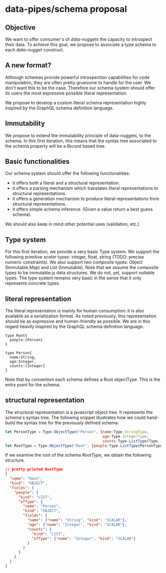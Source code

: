 # data-pipes/schema proposal

## Objective
We want to offer consumer's of *data-nuggets* the capacity to introspect their data.
To achieve this goal, we propose to associate a type schema to each *data-nugget* construct.

## A new format?

Although schemas provide powerful introspection capabilities for code manipulation, they are often pretty gruesome to handle for the user. We don't want this to be the case. Therefore our schema system should offer its users the most expressive possible literal representation.

We propose to develop a custom literal schema representation highly inspired by the GraphQL schema definition language.

## Immutability

We propose to extend the immutability principle of data-nuggets, to the schema. In this first iteration, this means that the syntax tree associated to the schema property will be a *Record* based tree.

## Basic functionalities

Our schema system should offer the following functionalities:

- it offers both a literal and a structural representation.
- it offers a parsing mechanism which translates literal representations to structural representations.
- it offers a generation mechanism to produce literal representations from structural representations.
- it offers simple schema inference. (Given a value return a best guess schema).

We should also keep in mind other potential uses (validation, etc.)

## Type system

For this first iteration, we provide a very basic Type system.
We support the following primitive *scalar* types: integer, float, string (TODO: precise numeric constraints).
We also support two *composite* types: Object (Immutable.Map) and List<T> (Immutable). 
Note that we assume the composite types to be immutable.js data structures.
We do not, yet, support nullable types.
The type system remains very basic in the sense that it only represents concrete types.

## literal representation

The literal representation is mainly for human consumption: it is also available as a serialization format. 
As noted previously, this representation should be as expressive and human-friendly as possible. 
We are in this regard heavily inspired by the GraphQL schema definition language.


```
type Root{
  people:[Person]
}

type Person{
  name:String,
  age:Integer,
  counts:[Integer]
}
```

Note that by convention each schema defines a Root objectType. This is the entry point for the schema.

## structural representation

The structural representation is a javascript object tree. It represents the schema's syntax tree. 
The following snippet illustrates how we could hand-build the syntax tree for the previously defined schema:

```javascript
let PersonType = Type.ObjectType("Person", {name:Type.StringType,
                                            age:Type.IntegerType,
                                            counts:Type.ListType(Type.IntegerType)});
let RootType = Type.ObjectType("Root", {people:Type.ListType(PersonType)});

```

If we examine the root of the schema *RootType*, we obtain the following structure.

```json
// pretty printed RootType 
{
  "name": "Root",
  "kind": "OBJECT",
  "fields": {
    "people": {
      "kind": "LIST",
      "ofType": {
        "name": "Person",
        "kind": "OBJECT",
        "fields": {
          "name": {"name": "String", "kind": "SCALAR"},
          "age": {"name": "Integer", "kind": "SCALAR"},
          "counts": {
            "kind": "LIST",
            "ofType": {"name": "Integer", "kind": "SCALAR"}
          }
        }
      }
    }
  }
}
```